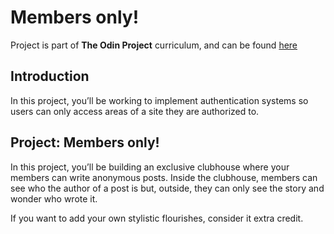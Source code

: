 # Members only!
Project is part of **The Odin Project** curriculum, and can be found [here](https://www.theodinproject.com/lessons/ruby-on-rails-members-only#project-solution)

## Introduction
In this project, you’ll be working to implement authentication systems so users can only access areas of a site they are authorized to.

## Project: Members only!
In this project, you’ll be building an exclusive clubhouse where your members can write anonymous posts. Inside the clubhouse, members can see who the author of a post is but, outside, they can only see the story and wonder who wrote it.

If you want to add your own stylistic flourishes, consider it extra credit.